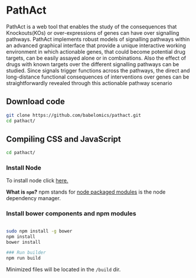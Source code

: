 PathAct
===========
PathAct is a web tool that enables the study of the consequences that Knockouts(KOs) or over-expressions of genes can have over signalling pathways. PathAct implements robust models of signalling pathways within an advanced graphical interface that provide a unique interactive working environment in which actionable genes, that could become potential drug targets, can be easily assayed alone or in combinations. Also the effect of drugs with known targets over the different signalling pathways can be studied. Since signals trigger functions across the pathways, the direct and long-distance functional consequences of interventions over genes can be straightforwardly revealed through this actionable pathway scenario


## Download code
```bash
git clone https://github.com/babelomics/pathact.git
cd pathact/
```

## Compiling CSS and JavaScript

```bash
cd pathact/
```

### Install Node
To install node click [here.](https://nodejs.org/en/download/package-manager/)

**What is `npm`?** npm stands for [node packaged modules](http://npmjs.org/) is the node dependency manager.

### Install bower components and npm modules

```bash

sudo npm install -g bower
npm install
bower install

### Run builder
npm run build
```
Minimized files will be located in the `/build` dir.
